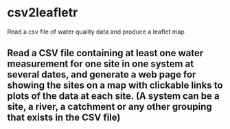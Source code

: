 # csv2leafletr
Read a csv file of water quality data and produce a leaflet map

Read a CSV file containing at least one water measurement for one site in one system at several dates, and generate a web page for showing the sites on a map with clickable links to plots of the data at each site.
(A system can be a site, a river, a catchment or any other grouping that exists in the CSV file)
--------------
